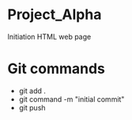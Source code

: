# Project_Alpha
Initiation 
HTML web page
# Git commands
- git add .
- git command -m "initial commit"
- git push
